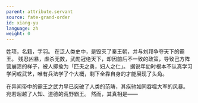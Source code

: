 ```yaml
---
parent: attribute.servant
source: fate-grand-order
id: xiang-yu
language: zh
weight: 0
---
```


姓项，名籍，字羽。
在泛人类史中，是毁灭了秦王朝，并与刘邦争夺天下的霸王。
残忍凶暴，虐杀无数，武勋冠绝天下，却因前后不一致的政策，导致己方阵营崩溃的样子，被人揶揄为「匹夫之勇，妇人之仁」。
据说年幼时根本不认真学习学问或武艺，唯有兵法学了个大概，剩下全靠自身的才能展现了头角。

在异闻带中的霸王之武力早已突破了人类的范畴，其疾驰如同吞噬大军的风暴。
宛若超越了人知、道德的荒野霸王。
然而，其真相是——

